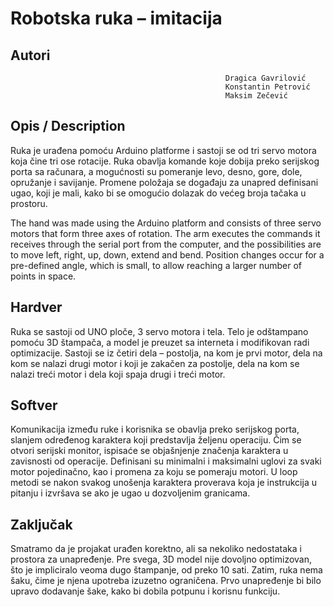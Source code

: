 # Robotska ruka – imitacija

##  Autori
                                                    Dragica Gavrilović
                                                    Konstantin Petrović
                                                    Maksim Zečević
## Opis / Description

Ruka je urađena pomoću Arduino platforme i sastoji se od tri servo motora koja čine tri ose rotacije. Ruka obavlja komande koje dobija preko serijskog porta sa računara, a mogućnosti su pomeranje levo, desno, gore, dole, opružanje i savijanje. Promene položaja se događaju za unapred definisani ugao, koji je mali, kako bi se omogućio dolazak do većeg broja tačaka u prostoru.

The hand was made using the Arduino platform and consists of three servo motors that form three axes of rotation. The arm executes the commands it receives through the serial port from the computer, and the possibilities are to move left, right, up, down, extend and bend. Position changes occur for a pre-defined angle, which is small, to allow reaching a larger number of points in space.

## Hardver

Ruka se sastoji od UNO ploče, 3 servo motora i tela. Telo je odštampano pomoću 3D štampača, a model je preuzet sa interneta i modifikovan radi optimizacije. Sastoji se iz četiri dela – postolja, na kom je prvi motor, dela na kom se nalazi drugi motor i koji je zakačen za postolje, dela na kom se nalazi treći motor i dela koji spaja drugi i treći motor. 

## Softver

Komunikacija između ruke i korisnika se obavlja preko serijskog porta, slanjem određenog karaktera koji predstavlja željenu operaciju. Čim se otvori serijski monitor, ispisaće se objašnjenje značenja karaktera u zavisnosti od operacije. 
Definisani su minimalni i maksimalni uglovi za svaki motor pojedinačno, kao i promena za koju se pomeraju motori. 
U loop metodi se nakon svakog unošenja karaktera proverava koja je instrukcija u pitanju i izvršava se ako je ugao u dozvoljenim granicama.

## Zaključak

Smatramo da je projakat urađen korektno, ali sa nekoliko nedostataka i prostora za unapređenje. Pre svega, 3D model nije dovoljno optimizovan, što je impliciralo veoma dugo štampanje, od preko 10 sati. Zatim, ruka nema šaku, čime je njena upotreba izuzetno ograničena. Prvo unapređenje bi bilo upravo dodavanje šake, kako bi dobila potpunu i korisnu funkciju. 

